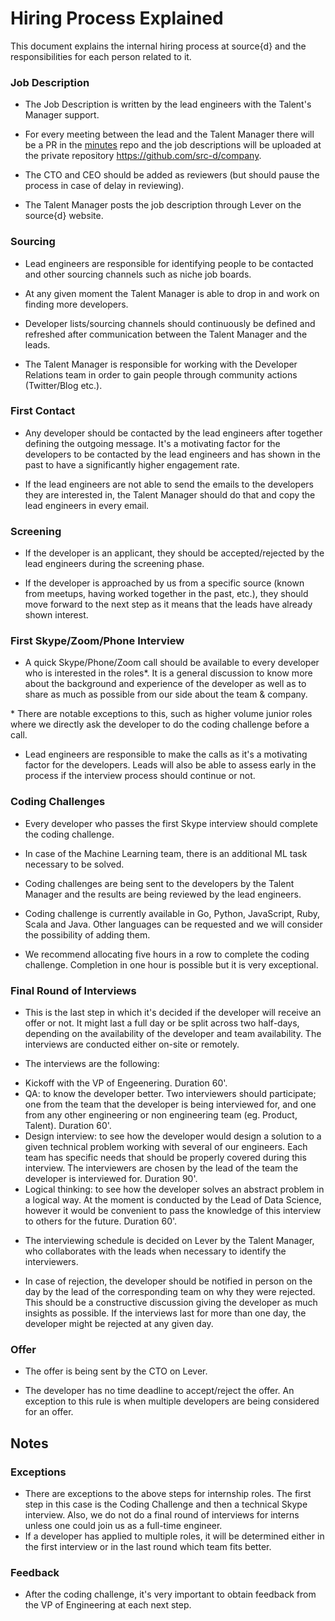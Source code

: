 # Hiring Process Explained

This document explains the internal hiring process at source{d} and the responsibilities for each person related to it.

### Job Description

- The Job Description is written by the lead engineers with the Talent's Manager support.

- For every meeting between the lead and the Talent Manager there will be a PR in the [minutes](https://github.com/src-d/minutes) repo and the job descriptions will be uploaded at the private repository https://github.com/src-d/company.

- The CTO and CEO should be added as reviewers (but should pause the process in case of delay in reviewing).

- The Talent Manager posts the job description through Lever on the source{d} website.

### Sourcing

- Lead engineers are responsible for identifying people to be contacted and other sourcing channels such as niche job boards.

- At any given moment the Talent Manager is able to drop in and work on finding more developers.

- Developer lists/sourcing channels should continuously be defined and refreshed after communication between the Talent Manager and the leads.

- The Talent Manager is responsible for working with the Developer Relations team in order to gain people through community actions (Twitter/Blog etc.).

### First Contact

- Any developer should be contacted by the lead engineers after together defining the outgoing message. It's a motivating factor for the developers to be contacted by the lead engineers and has shown in the past to have a significantly higher engagement rate.

- If the lead engineers are not able to send the emails to the developers they are interested in, the Talent Manager should do that and copy the lead engineers in every email.

### Screening

- If the developer is an applicant, they should be accepted/rejected by the lead engineers during the screening phase.

- If the developer is approached by us from a specific source (known from meetups, having worked together in the past,  etc.), they should move forward to the next step as it means that the leads have already shown interest.

### First Skype/Zoom/Phone Interview

- A quick Skype/Phone/Zoom call should be available to every developer who is interested in the roles*. It is a general discussion to know more about the background and experience of the developer as well as to share as much as possible from our side about the team & company.

\* There are notable exceptions to this, such as higher volume junior roles where we directly ask the developer to do the coding challenge before a call.

- Lead engineers are responsible to make the calls as it's a motivating factor for the developers. Leads will also be able to assess early in the process if the interview process should continue or not.

### Coding Challenges

- Every developer who passes the first Skype interview should complete the coding challenge.

- In case of the Machine Learning team, there is an additional ML task necessary to be solved.

- Coding challenges are being sent to the developers by the Talent Manager and the results are being reviewed by the lead engineers.

- Coding challenge is currently available in Go, Python, JavaScript, Ruby, Scala and Java. Other languages can be requested and we will consider the possibility of adding them.

- We recommend allocating five hours in a row to complete the coding challenge. Completion in one hour is possible but it is very exceptional.

### Final Round of Interviews
 
- This is the last step in which it's decided if the developer will receive an offer or not. It might last a full day or be split across two half-days, depending on the availability of the developer and team availability. The interviews are conducted either on-site or remotely.

- The interviews are the following:

* Kickoff with the VP of Engeenering. Duration 60'.
* QA: to know the developer better. Two interviewers should participate; one from the team that the developer is being interviewed for, and one from any other engineering or non engineering team (eg. Product, Talent). Duration 60'.
* Design interview: to see how the developer would design a solution to a given technical problem working with several of our engineers. Each team has specific needs that should be properly covered during this interview. The interviewers are chosen by the lead of the team the developer is interviewed for. Duration 90'.
* Logical thinking: to see how the developer solves an abstract problem in a logical way. At the moment is conducted by the Lead of Data Science, however it would be convenient to pass the knowledge of this interview to others for the future. Duration 60'.

- The interviewing schedule is decided on Lever by the Talent Manager, who collaborates with the leads when necessary to identify the interviewers.

- In case of rejection, the developer should be notified in person on the day by the lead of the corresponding team on why they were rejected. This should be a constructive discussion giving the developer as much insights as possible. If the interviews last for more than one day, the developer might be rejected at any given day.

### Offer

- The offer is being sent by the CTO on Lever.

- The developer has no time deadline to accept/reject the offer. An exception to this rule is when multiple developers are being considered for an offer.

## Notes

### Exceptions

- There are exceptions to the above steps for internship roles. The first step in this case is the Coding Challenge and then a technical Skype interview. Also, we do not do a final round of interviews for interns unless one could join us as a full-time engineer.
- If a developer has applied to multiple roles, it will be determined either in the first interview or in the last round which team fits better.
 
### Feedback

- After the coding challenge, it's very important to obtain feedback from the VP of Engineering at each next step.
